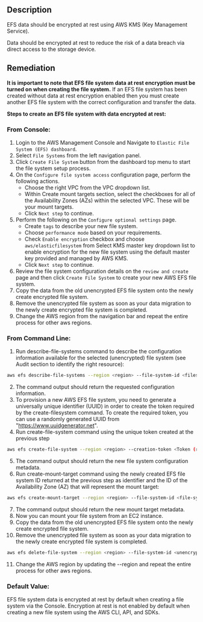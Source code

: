 ## Description

EFS data should be encrypted at rest using AWS KMS (Key Management Service).

Data should be encrypted at rest to reduce the risk of a data breach via direct access to the storage device.

## Remediation

**It is important to note that EFS file system data at rest encryption must be turned on when creating the file system.**
If an EFS file system has been created without data at rest encryption enabled then you must create another EFS file system with the correct configuration and transfer the data.

**Steps to create an EFS file system with data encrypted at rest:**

### From Console:

1. Login to the AWS Management Console and Navigate to `Elastic File System (EFS) dashboard`.
2. Select `File Systems` from the left navigation panel.
3. Click `Create File System` button from the dashboard top menu to start the file system setup process.
4. On the `Configure file system access` configuration page, perform the following actions.
   - Choose the right VPC from the VPC dropdown list.
   - Within Create mount targets section, select the checkboxes for all of the Availability Zones (AZs) within the selected VPC. These will be your mount targets.
   - Click `Next step` to continue.
5. Perform the following on the `Configure optional settings` page.
   - Create `tags` to describe your new file system.
   - Choose `performance mode` based on your requirements.
   - Check `Enable encryption` checkbox and choose `aws/elasticfilesystem` from Select KMS master key dropdown list to enable encryption for the new file system using the default master key provided and managed by AWS KMS.
   - Click `Next step` to continue.
6. Review the file system configuration details on the `review and create` page and then click `Create File System` to create your new AWS EFS file system.
7. Copy the data from the old unencrypted EFS file system onto the newly create encrypted file system.
8. Remove the unencrypted file system as soon as your data migration to the newly create encrypted file system is completed.
9. Change the AWS region from the navigation bar and repeat the entire process for other aws regions.


### From Command Line:

1. Run describe-file-systems command to describe the configuration information available for the selected (unencrypted) file system (see Audit section to identify the right resource):

```bash
aws efs describe-file-systems --region <region> --file-system-id <filesystem-id from audit section step 2 output>
```

2. The command output should return the requested configuration information.
3. To provision a new AWS EFS file system, you need to generate a universally unique identifier (UUID) in order to create the token required by the create-filesystem command. To create the required token, you can use a randomly generated UUID from "https://www.uuidgenerator.net".
4. Run create-file-system command using the unique token created at the previous step

```bash
aws efs create-file-system --region <region> --creation-token <Token (randomly generated UUID from step 3)> --performance-mode generalPurpose --encrypted
```

5. The command output should return the new file system configuration metadata.
6. Run create-mount-target command using the newly created EFS file system ID returned at the previous step as identifier and the ID of the Availability Zone (AZ) that will represent the mount target:

```bash
aws efs create-mount-target --region <region> --file-system-id <file-systemid> --subnet-id <subnet-id>
```

7. The command output should return the new mount target metadata.
8. Now you can mount your file system from an EC2 instance.
9. Copy the data from the old unencrypted EFS file system onto the newly create encrypted file system.
10. Remove the unencrypted file system as soon as your data migration to the newly create encrypted file system is completed.

```bash
aws efs delete-file-system --region <region> --file-system-id <unencryptedfile-system-id>
```

11. Change the AWS region by updating the --region and repeat the entire process for other aws regions.

### Default Value:

EFS file system data is encrypted at rest by default when creating a file system via the Console. Encryption at rest is not enabled by default when creating a new file system using the AWS CLI, API, and SDKs.